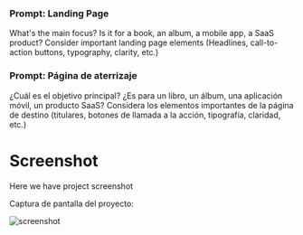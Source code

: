 ### Prompt: Landing Page

What's the main focus? Is it for a book, an album, a mobile app, a SaaS product? Consider important landing page elements (Headlines, call-to-action buttons, typography, clarity, etc.)

### Prompt: Página de aterrizaje

¿Cuál es el objetivo principal? ¿Es para un libro, un álbum, una aplicación móvil, un producto SaaS? Considera los elementos importantes de la página de destino (titulares, botones de llamada a la acción, tipografía, claridad, etc.)

# Screenshot
Here we have project screenshot

Captura de pantalla del proyecto:

![screenshot](.....)